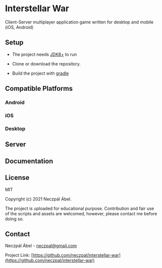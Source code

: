 
# Interstellar War

Client-Server multiplayer application game written for desktop and mobile (iOS, Android)

## Setup


* The project needs [JDK8+](https://www.oracle.com/java/technologies/javase/javase-jdk8-downloads.html) to run

* Clone or download the repository.

* Build the project with [gradle](https://gradle.org/install/)

## Compatible Platforms

### Android

### iOS

### Desktop

## Server

## Documentation

## License

MIT

Copyright (c) 2021 Neczpál Ábel.

The project is uploaded for educational purpose. Contribution and fair use of the scripts and assets are welcomed, however, please contact me before doing so.


## Contact

Neczpál Ábel - [neczpal@gmail.com](mailto:neczpal@gmail.com)

Project Link: [https://github.com/neczpal/interstellar-war](https://github.com/neczpal/interstellar-war)
